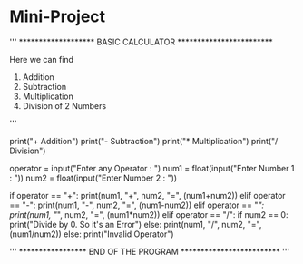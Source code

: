 # Mini-Project
'''
******************* BASIC CALCULATOR ************************

Here we can find
1. Addition
2. Subtraction
3. Multiplication
4. Division of 2 Numbers

'''

print("+ Addition")
print("- Subtraction")
print("* Multiplication")
print("/ Division")

operator = input("Enter any Operator : ")
num1 = float(input("Enter Number 1 : "))
num2 = float(input("Enter Number 2 : "))

if operator == "+":
    print(num1, "+", num2, "=", (num1+num2))
elif operator == "-":
    print(num1, "-", num2, "=", (num1-num2))
elif operator == "*":
    print(num1, "*", num2, "=", (num1*num2))
elif operator == "/":
    if num2 == 0:
        print("Divide by 0. So it's an Error")
    else:
        print(num1, "/", num2, "=", (num1/num2))
else:
    print("Invalid Operator")

    
'''
***************** END OF THE PROGRAM *************************
'''
